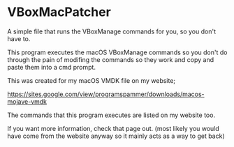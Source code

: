 # VBoxMacPatcher
A simple file that runs the VBoxManage commands for you, so you don't have to.


This program executes the macOS VBoxManage commands so you don't do through the pain of modifing the commands so they work and copy and paste them into a cmd prompt.


This was created for my macOS VMDK file on my website;

https://sites.google.com/view/programspammer/downloads/macos-mojave-vmdk



The commands that this program executes are listed on my website too.


If you want more information, check that page out. (most likely you would have come from the website anyway so it mainly acts as a way to get back)
